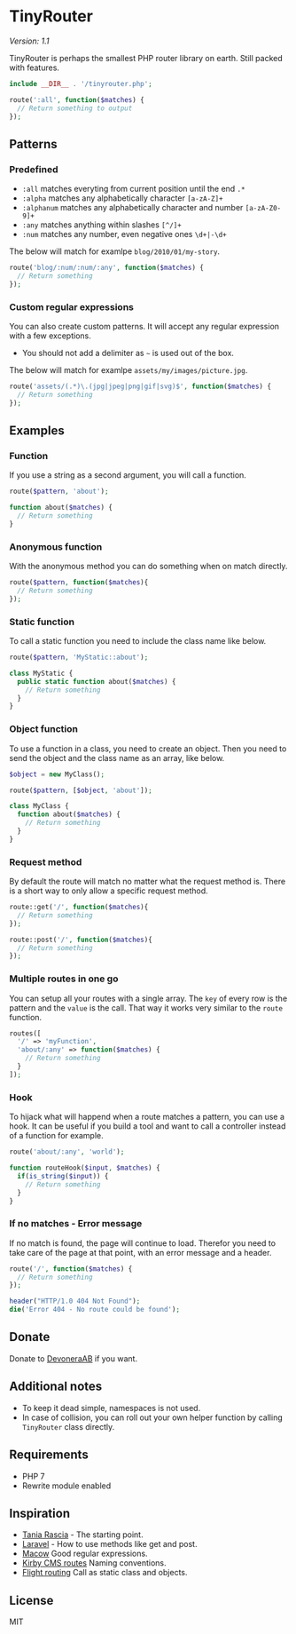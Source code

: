 # TinyRouter

*Version: 1.1*

TinyRouter is perhaps the smallest PHP router library on earth. Still packed with features.

```php
include __DIR__ . '/tinyrouter.php';

route(':all', function($matches) {
  // Return something to output
});
```

## Patterns

### Predefined

- `:all` matches everyting from current position until the end `.*`
- `:alpha` matches any alphabetically character `[a-zA-Z]+`
- `:alphanum` matches any alphabetically character and number `[a-zA-Z0-9]+`
- `:any` matches anything within slashes `[^/]+`
- `:num` matches any number, even negative ones `\d+|-\d+`

The below will match for examlpe `blog/2010/01/my-story`.

```php
route('blog/:num/:num/:any', function($matches) {
  // Return something
});
```

### Custom regular expressions

You can also create custom patterns. It will accept any regular expression with a few exceptions.

- You should not add a delimiter as `~` is used out of the box.

The below will match for examlpe `assets/my/images/picture.jpg`.

```php
route('assets/(.*)\.(jpg|jpeg|png|gif|svg)$', function($matches) {
  // Return something
});
```

## Examples

### Function

If you use a string as a second argument, you will call a function.

```php
route($pattern, 'about');

function about($matches) {
  // Return something
}
```

### Anonymous function

With the anonymous method you can do something when on match directly.

```php
route($pattern, function($matches){
  // Return something
});
```

### Static function

To call a static function you need to include the class name like below.

```php
route($pattern, 'MyStatic::about');

class MyStatic {
  public static function about($matches) {
    // Return something
  }
}
```

### Object function

To use a function in a class, you need to create an object. Then you need to send the object and the class name as an array, like below.

```php
$object = new MyClass();

route($pattern, [$object, 'about']);

class MyClass {
  function about($matches) {
    // Return something
  }
}
```

### Request method

By default the route will match no matter what the request method is. There is a short way to only allow a specific request method.

```php
route::get('/', function($matches){
  // Return something
});

route::post('/', function($matches){
  // Return something
});
```

### Multiple routes in one go

You can setup all your routes with a single array. The `key` of every row is the pattern and the `value` is the call. That way it works very similar to the `route` function.

```php
routes([
  '/' => 'myFunction',
  'about/:any' => function($matches) {
    // Return something
  }
]);
```

### Hook

To hijack what will happend when a route matches a pattern, you can use a hook. It can be useful if you build a tool and want to call a controller instead of a function for example.

```php
route('about/:any', 'world');

function routeHook($input, $matches) {
  if(is_string($input)) {
    // Return something
  }
}
```

### If no matches - Error message

If no match is found, the page will continue to load. Therefor you need to take care of the page at that point, with an error message and a header.

```php
route('/', function($matches) {
  // Return something
});

header("HTTP/1.0 404 Not Found");
die('Error 404 - No route could be found');
```

## Donate

Donate to [DevoneraAB](https://www.paypal.me/DevoneraAB) if you want.

## Additional notes

- To keep it dead simple, namespaces is not used.
- In case of collision, you can roll out your own helper function by calling `TinyRouter` class directly.

## Requirements

- PHP 7
- Rewrite module enabled

## Inspiration

- [Tania Rascia](https://www.taniarascia.com/the-simplest-php-router/) - The starting point.
- [Laravel](https://laravel.com/docs/5.7/routing) - How to use methods like get and post.
- [Macow](https://github.com/noahbuscher/macaw/blob/master/Macaw.php) Good regular expressions.
- [Kirby CMS routes](https://getkirby.com/docs/developer-guide/advanced/routing) Naming conventions.
- [Flight routing](http://flightphp.com/learn/) Call as static class and objects.

## License

MIT